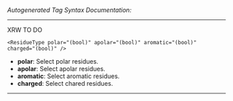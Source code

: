 _Autogenerated Tag Syntax Documentation:_

---
XRW TO DO

```
<ResidueType polar="(bool)" apolar="(bool)" aromatic="(bool)" charged="(bool)" />
```

-   **polar**: Select polar residues.
-   **apolar**: Select apolar residues.
-   **aromatic**: Select aromatic residues.
-   **charged**: Select chared residues.

---
